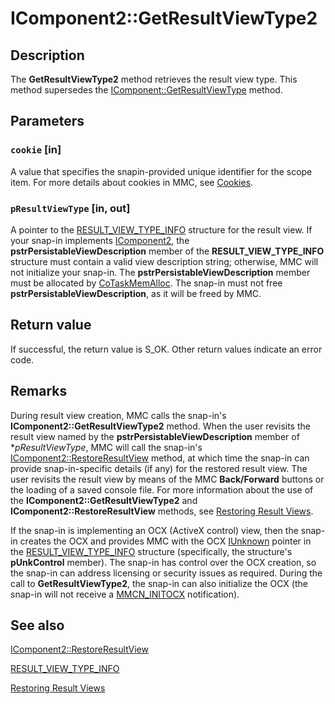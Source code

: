 # IComponent2::GetResultViewType2

## Description

The
**GetResultViewType2** method retrieves the result view type. This method supersedes the
[IComponent::GetResultViewType](https://learn.microsoft.com/windows/desktop/api/mmc/nf-mmc-icomponent-getresultviewtype) method.

## Parameters

### `cookie` [in]

A value that specifies the snapin-provided unique identifier for the scope item. For more details about cookies in MMC, see [Cookies](https://learn.microsoft.com/previous-versions/windows/desktop/mmc/cookies).

### `pResultViewType` [in, out]

A pointer to the
[RESULT_VIEW_TYPE_INFO](https://learn.microsoft.com/windows/desktop/api/mmc/ns-mmc-result_view_type_info) structure for the result view. If your snap-in implements
[IComponent2](https://learn.microsoft.com/windows/desktop/api/mmc/nn-mmc-icomponent2), the **pstrPersistableViewDescription** member of the **RESULT_VIEW_TYPE_INFO** structure must contain a valid view description string; otherwise, MMC will not initialize your snap-in. The **pstrPersistableViewDescription** member must be allocated by
[CoTaskMemAlloc](https://learn.microsoft.com/windows/desktop/api/combaseapi/nf-combaseapi-cotaskmemalloc). The snap-in must not free **pstrPersistableViewDescription**, as it will be freed by MMC.

## Return value

If successful, the return value is S_OK. Other return values indicate an error code.

## Remarks

During result view creation, MMC calls the snap-in's **IComponent2::GetResultViewType2** method. When the user revisits the result view named by the **pstrPersistableViewDescription** member of **pResultViewType*, MMC will call the snap-in's
[IComponent2::RestoreResultView](https://learn.microsoft.com/windows/desktop/api/mmc/nf-mmc-icomponent2-restoreresultview) method, at which time the snap-in can provide snap-in-specific details (if any) for the restored result view. The user revisits the result view by means of the MMC **Back/Forward** buttons or the loading of a saved console file. For more information about the use of the **IComponent2::GetResultViewType2** and **IComponent2::RestoreResultView** methods, see
[Restoring Result Views](https://learn.microsoft.com/previous-versions/windows/desktop/mmc/restoring-result-views).

If the snap-in is implementing an OCX (ActiveX control) view, then the snap-in creates the OCX and provides MMC with the OCX
[IUnknown](https://learn.microsoft.com/windows/desktop/api/unknwn/nn-unknwn-iunknown) pointer in the [RESULT_VIEW_TYPE_INFO](https://learn.microsoft.com/windows/desktop/api/mmc/ns-mmc-result_view_type_info) structure (specifically, the structure's **pUnkControl** member). The snap-in has control over the OCX creation, so the snap-in can address licensing or security issues as required. During the call to
**GetResultViewType2**, the snap-in can also initialize the OCX (the snap-in will not receive a [MMCN_INITOCX](https://learn.microsoft.com/previous-versions/windows/desktop/mmc/mmcn-initocx) notification).

## See also

[IComponent2::RestoreResultView](https://learn.microsoft.com/windows/desktop/api/mmc/nf-mmc-icomponent2-restoreresultview)

[RESULT_VIEW_TYPE_INFO](https://learn.microsoft.com/windows/desktop/api/mmc/ns-mmc-result_view_type_info)

[Restoring Result Views](https://learn.microsoft.com/previous-versions/windows/desktop/mmc/restoring-result-views)